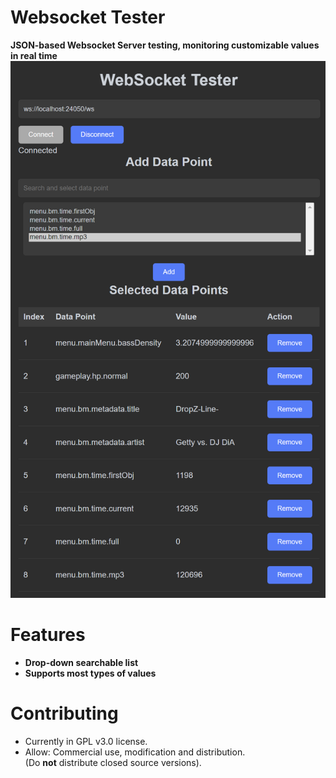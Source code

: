 
# Websocket Tester

**JSON-based Websocket Server testing, monitoring customizable values in real time**
![Website in Action](https://github.com/ad1107/websocket-tester/blob/main/readme/demo.png?raw=true)
# Features

- **Drop-down searchable list**
- **Supports most types of values**


# Contributing
- Currently in GPL v3.0 license.
- Allow: Commercial use, modification and distribution.\
(Do **not** distribute closed source versions).
